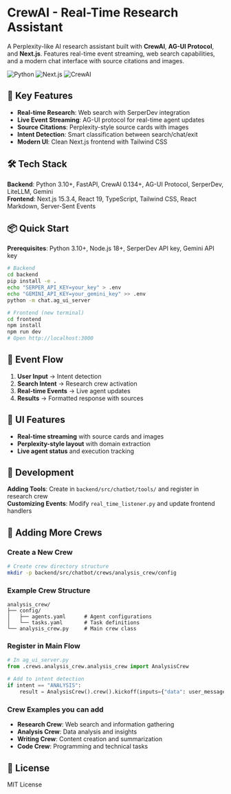 # CrewAI - Real-Time Research Assistant

A Perplexity-like AI research assistant built with **CrewAI**, **AG-UI Protocol**, and **Next.js**. Features real-time event streaming, web search capabilities, and a modern chat interface with source citations and images.

![Python](https://img.shields.io/badge/Python-3.10+-blue)
![Next.js](https://img.shields.io/badge/Next.js-15.3.4-black)
![CrewAI](https://img.shields.io/badge/CrewAI-0.134+-orange)

## 🚀 Key Features

- **Real-time Research**: Web search with SerperDev integration
- **Live Event Streaming**: AG-UI protocol for real-time agent updates
- **Source Citations**: Perplexity-style source cards with images
- **Intent Detection**: Smart classification between search/chat/exit
- **Modern UI**: Clean Next.js frontend with Tailwind CSS

## 🛠️ Tech Stack

**Backend**: Python 3.10+, FastAPI, CrewAI 0.134+, AG-UI Protocol, SerperDev, LiteLLM, Gemini  
**Frontend**: Next.js 15.3.4, React 19, TypeScript, Tailwind CSS, React Markdown, Server-Sent Events

## 📦 Quick Start

**Prerequisites**: Python 3.10+, Node.js 18+, SerperDev API key, Gemini API key

```bash
# Backend
cd backend
pip install -e .
echo "SERPER_API_KEY=your_key" > .env
echo "GEMINI_API_KEY=your_gemini_key" >> .env
python -m chat.ag_ui_server

# Frontend (new terminal)
cd frontend
npm install
npm run dev
# Open http://localhost:3000
```

## 🔄 Event Flow

1. **User Input** → Intent detection
2. **Search Intent** → Research crew activation  
3. **Real-time Events** → Live agent updates
4. **Results** → Formatted response with sources

## 🎨 UI Features

- **Real-time streaming** with source cards and images
- **Perplexity-style layout** with domain extraction
- **Live agent status** and execution tracking


## 🔧 Development

**Adding Tools**: Create in `backend/src/chatbot/tools/` and register in research crew  
**Customizing Events**: Modify `real_time_listener.py` and update frontend handlers  


## 🚀 Adding More Crews

### Create a New Crew
```bash
# Create crew directory structure
mkdir -p backend/src/chatbot/crews/analysis_crew/config
```

### Example Crew Structure
```
analysis_crew/
├── config/
│   ├── agents.yaml      # Agent configurations
│   └── tasks.yaml       # Task definitions
└── analysis_crew.py     # Main crew class
```

### Register in Main Flow
```python
# In ag_ui_server.py
from .crews.analysis_crew.analysis_crew import AnalysisCrew

# Add to intent detection
if intent == "ANALYSIS":
    result = AnalysisCrew().crew().kickoff(inputs={"data": user_message})
```

### Crew Examples you can add
- **Research Crew**: Web search and information gathering
- **Analysis Crew**: Data analysis and insights
- **Writing Crew**: Content creation and summarization
- **Code Crew**: Programming and technical tasks

## 📄 License

MIT License



